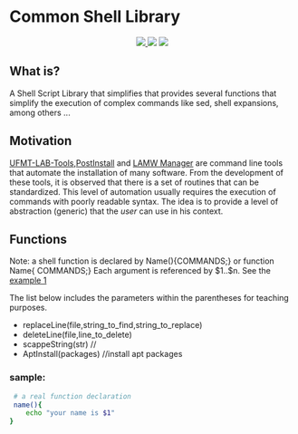 # Common Shell Library
<p align="center">
	  <a href="https://github.com/DanielOliveiraSouza/common-shell-lib/archive/v0.1.0.zip"><img src="https://img.shields.io/badge/Release-v0.1.0-green"/> </a><img src="https://img.shields.io/badge/language-shell-blue"/> <a href="https://github.com/DanielOliveiraSouza/common-shell-lib/LICENSE.md"><img src="https://img.shields.io/github/license/danieloliveirasouza/common-shell-lib"/></a>
</p>

What is?
---
A  Shell Script Library that simplifies  that provides several functions that simplify the execution of complex commands like sed, shell expansions, among others ...

Motivation 
---
[UFMT-LAB-Tools](https://github.com/DanielOliveiraSouza/ufmt-cua-lab-tools),[PostInstall](https://github.com/DanielOliveiraSouza/Linux-PostInstall) and [LAMW Manager](https://github.com/DanielOliveiraSouza/LAMW4Linux-installer) are command line tools that automate the installation of many software. 
From the development of these tools, it is observed that there is a set of routines that can be standardized.
This level of automation usually requires the execution of commands with poorly readable syntax. 
The idea is to provide a level of abstraction (generic) that the *user* can use in his context.



Functions
---
Note: a shell function is declared by Name(){COMMANDS;} or function Name{ COMMANDS;}
Each argument is referenced by \$1..\$n.
See the [example 1](#sample)

The list below includes the parameters within the parentheses for teaching purposes.
+ replaceLine(file,string_to_find,string_to_replace)
+ deleteLine(file,line_to_delete)
+ scappeString(str) //
+ AptInstall(packages) //install apt packages

### sample:
```bash
 # a real function declaration
 name(){
 	echo "your name is $1"
}
  ```	